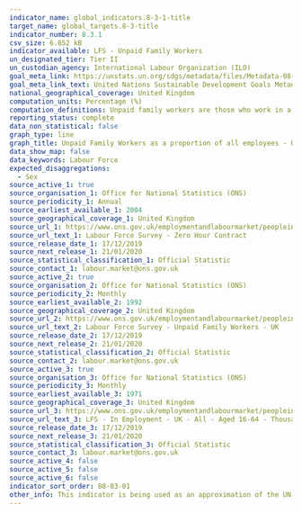 ```yaml
---
indicator_name: global_indicators.8-3-1-title
target_name: global_targets.8-3-title
indicator_number: 8.3.1
csv_size: 6.652 kB
indicator_available: LFS - Unpaid Family Workers
un_designated_tier: Tier II
un_custodian_agency: International Labour Organization (ILO)
goal_meta_link: https://unstats.un.org/sdgs/metadata/files/Metadata-08-03-01.pdf
goal_meta_link_text: United Nations Sustainable Development Goals Metadata (PDF 231 KB)
national_geographical_coverage: United Kingdom
computation_units: Percentage (%)
computation_definitions: Unpaid family workers are those who work in a family business who do not receive a formal wage or salary but benefit from the profits of that business. This does not include unpaid family carers – they are not included in the employment statistics at all.
reporting_status: complete
data_non_statistical: false
graph_type: line
graph_title: Unpaid Family Workers as a proportion of all employees - United Kingdom
data_show_map: false
data_keywords: Labour Force
expected_disaggregations:
  - Sex
source_active_1: true
source_organisation_1: Office for National Statistics (ONS)
source_periodicity_1: Annual
source_earliest_available_1: 2004
source_geographical_coverage_1: United Kingdom
source_url_1: https://www.ons.gov.uk/employmentandlabourmarket/peopleinwork/employmentandemployeetypes/bulletins/regionallabourmarket/december2019/relateddata
source_url_text_1: Labour Force Survey - Zero Hour Contract
source_release_date_1: 17/12/2019
source_next_release_1: 21/01/2020
source_statistical_classification_1: Official Statistic 
source_contact_1: labour.market@ons.gov.uk
source_active_2: true
source_organisation_2: Office for National Statistics (ONS)
source_periodicity_2: Monthly
source_earliest_available_2: 1992
source_geographical_coverage_2: United Kingdom
source_url_2: https://www.ons.gov.uk/employmentandlabourmarket/peopleinwork/employmentandemployeetypes/timeseries/mgrt/lms
source_url_text_2: Labour Force Survey - Unpaid Family Workers - UK
source_release_date_2: 17/12/2019
source_next_release_2: 21/01/2020
source_statistical_classification_2: Official Statistic
source_contact_2: labour.market@ons.gov.uk
source_active_3: true
source_organisation_3: Office for National Statistics (ONS)
source_periodicity_3: Monthly
source_earliest_available_3: 1971
source_geographical_coverage_3: United Kingdom
source_url_3: https://www.ons.gov.uk/employmentandlabourmarket/peopleinwork/employmentandemployeetypes/timeseries/lf2g/lms
source_url_text_3: LFS - In Employment - UK - All - Aged 16-64 - Thousands - SA
source_release_date_3: 17/12/2019
source_next_release_3: 21/01/2020
source_statistical_classification_3: Official Statistic
source_contact_3: labour.market@ons.gov.uk
source_active_4: false
source_active_5: false
source_active_6: false
indicator_sort_order: 08-03-01
other_info: This indicator is being used as an approximation of the UN SDG Indicator. Where possible, we will work to identify or develop UK data to meet the global indicator specification. This indicator has been identified in collaboration with topic experts.
---
```

